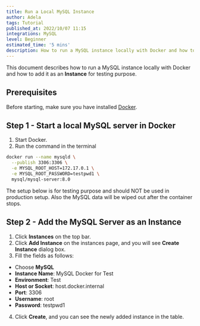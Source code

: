 ```yaml
---
title: Run a Local MySQL Instance
author: Adela
tags: Tutorial
published_at: 2022/10/07 11:15
integrations: MySQL
level: Beginner
estimated_time: '5 mins'
description: How to run a MySQL instance locally with Docker and how to add it as an **Instance** for testing purpose.
---
```


This document describes how to run a MySQL instance locally with Docker and how to add it as an **Instance** for testing purpose.

## Prerequisites

Before starting, make sure you have installed [Docker](https://www.docker.com/get-started/).

## Step 1 - Start a local MySQL server in Docker

1. Start Docker.
2. Run the command in the terminal

```bash
docker run --name mysqld \
  --publish 3306:3306 \
  -e MYSQL_ROOT_HOST=172.17.0.1 \
  -e MYSQL_ROOT_PASSWORD=testpwd1 \
  mysql/mysql-server:8.0
```

<HintBlock type="warning">

The setup below is for testing purpose and should NOT be used in production setup. Also the MySQL data will be wiped out after the container stops.

</HintBlock>

## Step 2 - Add the MySQL Server as an Instance

1. Click **Instances** on the top bar.
2. Click **Add Instance** on the instances page, and you will see **Create Instance** dialog box.
3. Fill the fields as follows:

- Choose **MySQL**
- **Instance Name**: MySQL Docker for Test
- **Environment**: Test
- **Host or Socket**: host.docker.internal
- **Port**: 3306
- **Username**: root
- **Password**: testpwd1

4. Click **Create**, and you can see the newly added instance in the table.

